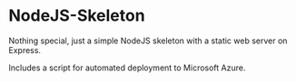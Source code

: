# NodeJS-Skeleton

Nothing special, just a simple NodeJS skeleton with a static web server on Express. 

Includes a script for automated deployment to Microsoft Azure.
